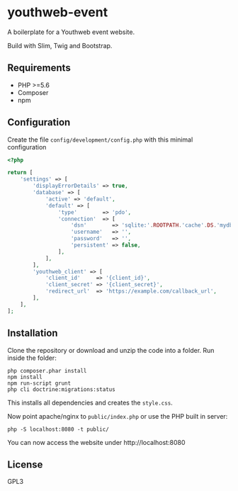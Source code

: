 # youthweb-event

A boilerplate for a Youthweb event website.

Build with Slim, Twig and Bootstrap.

## Requirements

- PHP >=5.6
- Composer
- npm

## Configuration

Create the file `config/development/config.php` with this minimal configuration

```php
<?php

return [
	'settings' => [
		'displayErrorDetails' => true,
		'database' => [
			'active' => 'default',
			'default' => [
				'type'        => 'pdo',
				'connection'  => [
					'dsn'        => 'sqlite:'.ROOTPATH.'cache'.DS.'mydb.sq3',
					'username'   => '',
					'password'   => '',
					'persistent' => false,
				],
			],
		],
		'youthweb_client' => [
			'client_id'     => '{client_id}',
			'client_secret' => '{client_secret}',
			'redirect_url'  => 'https://example.com/callback_url',
		],
	],
];

```

## Installation

Clone the repository or download and unzip the code into a folder. Run inside the folder:

```
php composer.phar install
npm install
npm run-script grunt
php cli doctrine:migrations:status
```

This installs all dependencies and creates the `style.css`.

Now point apache/nginx to `public/index.php` or use the PHP built in server:

```
php -S localhost:8080 -t public/
```

You can now access the website under http://localhost:8080

## License

GPL3
